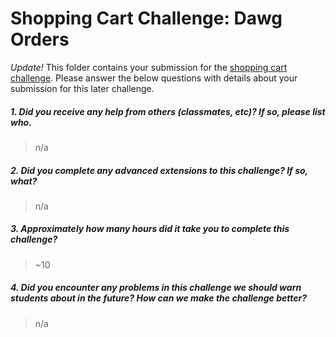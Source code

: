 # Shopping Cart Challenge: Dawg Orders

*Update!* This folder contains your submission for the [shopping cart challenge](http://info343-joelross.rhcloud.com/challenges/cart). Please answer the below questions with details about your submission for this later challenge.

##### 1. Did you receive any help from others (classmates, etc)? If so, please list who. #####
> n/a

##### 2. Did you complete any advanced extensions to this challenge? If so, what? #####
> n/a

##### 3. Approximately how many hours did it take you to complete this challenge? #####
> ~10

##### 4. Did you encounter any problems in this challenge we should warn students about in the future? How can we make the challenge better? #####
> n/a


